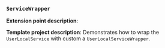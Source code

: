 ### `ServiceWrapper`

**Extension point description**: 

**Template project description**: Demonstrates how to wrap the
`UserLocalService` with custom a `UserLocalServiceWrapper`.